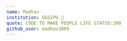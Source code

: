 ```yaml
---
name: Madhav
institution: GGSIPU 🚩 
quote: CODE TO MAKE PEOPLE LIFE STATUS:200
github_user: madhav3009 
---
```

